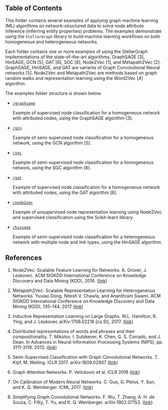 ## Table of Contents

This folder contains several examples of applying graph machine learning (ML) algorithms on network-structured
data to solve node attribute inference (inferring entity properties) problems. The
examples demonstrate using the `StellarGraph` library to build machine learning
workflows on both homogeneous and heterogeneous networks.

Each folder contains one or more examples of using the StellarGraph implementations of the
state-of-the-art algorithms, GraphSAGE [3], HinSAGE, GCN [5], GAT [6], SGC [8], Node2Vec [1], and Metapath2Vec [2]. 
GraphSAGE, HinSAGE, and GAT are variants of Graph Convolutional Neural networks [5]. Node2Vec and
Metapath2Vec are methods based on graph random walks and representation learning using the
Word2Vec [4] algorithm.

The examples folder structure is shown below.

* [`/graphsage`](https://github.com/stellargraph/stellargraph/tree/master/demos/node-classification/graphsage)

    Example of supervised node classification for a homogeneous network with attributed nodes, using the GraphSAGE algorithm [3].
    
* [`/gcn`](https://github.com/stellargraph/stellargraph/tree/master/demos/node-classification/gcn)

    Example of semi-supervised node classification for a homogeneous network, using the GCN algorithm [5].

* [`/sgc`](https://github.com/stellargraph/stellargraph/tree/master/demos/node-classification/sgc)

    Example of semi-supervised node classification for a homogeneous network, using the SGC algorithm [8].

* [`/gat`](https://github.com/stellargraph/stellargraph/tree/master/demos/node-classification/gat)

    Example of supervised node classification for a homogeneous network with attributed nodes, using the GAT algorithm [6].

* [`/node2vec`](https://github.com/stellargraph/stellargraph/tree/master/demos/node-classification/node2vec)

    Example of unsupervised node representation learning using Node2Vec and supervised classification using
    the Scikit-learn library.

* [`/hinsage`](https://github.com/stellargraph/stellargraph/tree/master/demos/node-classification/hinsage)

    Example of semi-supervised node classification for a heterogeneous network with multiple node and link types,
    using the HinSAGE algorithm.


## References

1. Node2Vec: Scalable Feature Learning for Networks. A. Grover, J. Leskovec. ACM SIGKDD International Conference on 
Knowledge Discovery and Data Mining (KDD), 2016. ([link](https://snap.stanford.edu/node2vec/))

2. Metapath2Vec: Scalable Representation Learning for Heterogeneous Networks. Yuxiao Dong, Nitesh V. Chawla, and 
Ananthram Swami. ACM SIGKDD International Conference on Knowledge Discovery and Data Mining (KDD), 135–144, 2017
([link](https://ericdongyx.github.io/metapath2vec/m2v.html))

3. Inductive Representation Learning on Large Graphs. W.L. Hamilton, R. Ying, and J. Leskovec arXiv:1706.02216 
[cs.SI], 2017. ([link](http://snap.stanford.edu/graphsage/))

4. Distributed representations of words and phrases and their compositionality. T. Mikolov, 
I. Sutskever, K. Chen, G. S. Corrado, and J. Dean. In Advances in Neural Information Processing
 Systems (NIPS), pp. 3111-3119, 2013. ([link](https://papers.nips.cc/paper/5021-distributed-representations-of-words-and-phrases-and-their-compositionality.pdf))

5. Semi-Supervised Classification with Graph Convolutional Networks. T. Kipf, M. Welling. 
ICLR 2017. arXiv:1609.02907 ([link](https://arxiv.org/abs/1609.02907))

6. Graph Attention Networks. P. Velickovic et al. ICLR 2018 ([link](https://arxiv.org/abs/1710.10903))

7. On Calibration of Modern Neural Networks. C. Guo, G. Pleiss, Y. Sun, and K. Q. Weinberger. 
ICML 2017. ([link](https://geoffpleiss.com/nn_calibration))

8. Simplifying Graph Convolutional Networks. F. Wu, T. Zhang, A. H. de Souza, C. Fifty, T. Yu, and K. Q. Weinberger. 
arXiv:1902.07153. ([link](https://arxiv.org/abs/1902.07153))

